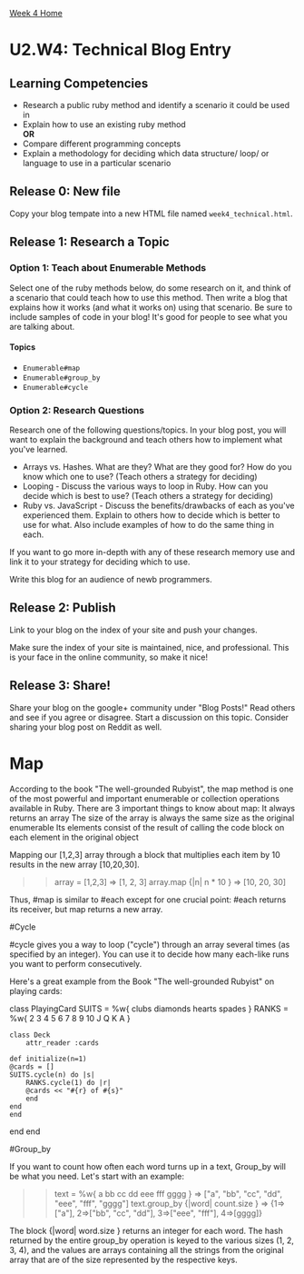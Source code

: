 [Week 4 Home](./)

# U2.W4: Technical Blog Entry

## Learning Competencies
- Research a public ruby method and identify a scenario it could be used in
- Explain how to use an existing ruby method
<br> **OR**
- Compare different programming concepts
- Explain a methodology for deciding which data structure/ loop/ or language to use in a particular scenario


## Release 0: New file
Copy your blog tempate into a new HTML file named `week4_technical.html`. 


## Release 1: Research a Topic
### Option 1: Teach about Enumerable Methods
Select one of the ruby methods below, do some research on it, and think of a scenario that could teach how to use this method. Then write a blog that explains how it works (and what it works on) using that scenario. Be sure to include samples of code in your blog! It's good for people to see what you are talking about. 

#### Topics
- `Enumerable#map`
- `Enumerable#group_by`
- `Enumerable#cycle`

### Option 2: Research Questions
Research one of the following questions/topics. In your blog post, you will want to explain the background and teach others how to implement what you've learned. 

- Arrays vs. Hashes. What are they? What are they good for? How do you know which one to use? (Teach others a strategy for deciding)
- Looping - Discuss the various ways to loop in Ruby. How can you decide which is best to use? (Teach others a strategy for deciding)
- Ruby vs. JavaScript - Discuss the benefits/drawbacks of each as you've experienced them. Explain to others how to decide which is better to use for what. 
  Also include examples of how to do the same thing in each. 

If you want to go more in-depth with any of these research memory use and link it to your strategy for deciding which to use. 

Write this blog for an audience of newb programmers.


## Release 2: Publish
Link to your blog on the index of your site and push your changes. 

Make sure the index of your site is maintained, nice, and professional. This is your face in the online community, so make it nice!

## Release 3: Share!

Share your blog on the google+ community under "Blog Posts!" Read others and see if you agree or disagree. Start a discussion on this topic.  Consider sharing your blog post on Reddit as well.

# Map

According to the book "The well-grounded Rubyist", the map method is one of the most powerful and important enumerable or collection operations available in Ruby. There are 3 important things to know about map:
It always returns an array
The size of the array is always the same size as the original enumerable
Its elements consist of the result of calling the code block on each element in the original object

Mapping our [1,2,3] array through a block that multiplies each
item by 10 results in the new array [10,20,30].

>> array = [1,2,3]
=> [1, 2, 3]
>> array.map {|n| n * 10 }
=> [10, 20, 30]

Thus, #map is similar to #each except for one crucial point: #each
returns its receiver, but map returns a new array. 


#Cycle

#cycle gives you a way to loop ("cycle") through an array several times (as specified by an integer).
You can use it to decide how many each-like runs you want to perform consecutively.

Here's a great example from the Book "The well-grounded Rubyist" on playing cards:

class PlayingCard
	SUITS = %w{ clubs diamonds hearts spades }
	RANKS = %w{ 2 3 4 5 6 7 8 9 10 J Q K A }

	class Deck
		attr_reader :cards
	
	def initialize(n=1)
	@cards = []
	SUITS.cycle(n) do |s|
		RANKS.cycle(1) do |r|
		@cards << "#{r} of #{s}"
		end
	end
	end
end
end

#Group_by 

If you want to count how often each word turns up in a text, Group_by will be what you need.
Let's start with an example:

>> text = %w{ a bb cc dd eee fff gggg }
=> ["a", "bb", "cc", "dd", "eee", "fff", "gggg"]
>> text.group_by {|word| count.size }
=> {1=>["a"], 2=>["bb", "cc", "dd"], 3=>["eee", "fff"], 4=>[gggg]}

The block {|word| word.size } returns an integer for each word. The hash
returned by the entire group_by operation is keyed to the various sizes (1, 2, 3, 4), and
the values are arrays containing all the strings from the original array that are of the
size represented by the respective keys.
